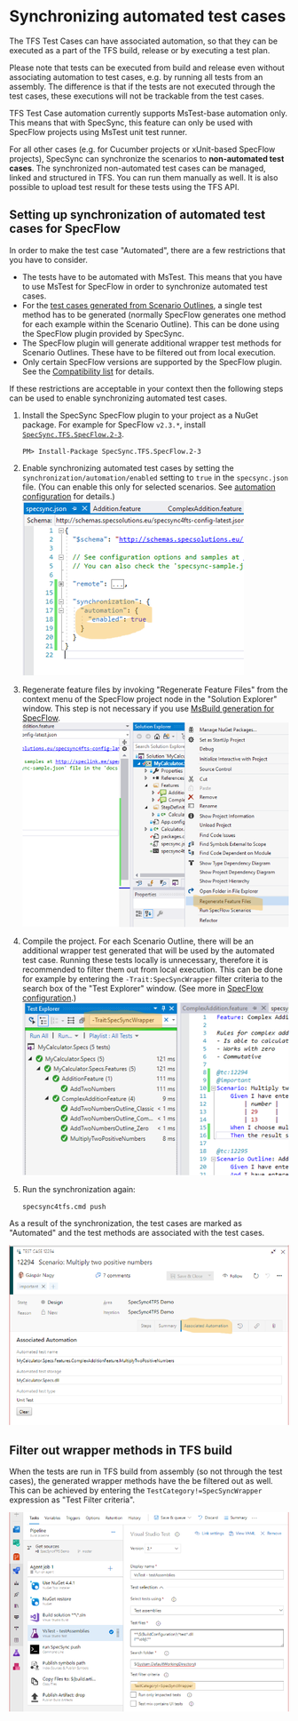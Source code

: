 # Synchronizing automated test cases

The TFS Test Cases can have associated automation, so that they can be executed as a part of the TFS build, release or by executing a test plan.

Please note that tests can be executed from build and release even without associating automation to test cases, e.g. by running all tests from an assembly. The difference is that if the tests are not executed through the test cases, these executions will not be trackable from the test cases.

TFS Test Case automation currently supports MsTest-base automation only. This means that with SpecSync, this feature can only be used with SpecFlow projects using MsTest unit test runner. 

For all other cases \(e.g. for Cucumber projects or xUnit-based SpecFlow projects\), SpecSync can synchronize the scenarios to **non-automated test cases**. The synchronized non-automated test cases can be managed, linked and structured in TFS. You can run them manually as well. It is also possible to upload test result for these tests using the TFS API.

## Setting up synchronization of automated test cases for SpecFlow

In order to make the test case "Automated", there are a few restrictions that you have to consider. 

* The tests have to be automated with MsTest. This means that you have to use MsTest for SpecFlow in order to synchronize automated test cases. 
* For the [test cases generated from Scenario Outlines](synchronizing-scenario-outlines.md), a single test method has to be generated (normally SpecFlow generates one method for each example within the Scenario Outline). This can be done using the SpecFlow plugin provided by SpecSync. 
* The SpecFlow plugin will generate additional wrapper test methods for Scenario Outlines. These have to be filtered out from local execution. 
* Only certain SpecFlow versions are supported by the SpecFlow plugin. See the [Compatibility list](compatibility.md) for details. 

If these restrictions are acceptable in your context then the following steps can be used to enable synchronizing automated test cases.
 

1. Install the SpecSync SpecFlow plugin to your project as a NuGet package. For example for SpecFlow `v2.3.*`, install [`SpecSync.TFS.SpecFlow.2-3`](https://www.nuget.org/packages/SpecSync.TFS.SpecFlow.2-3).

   ```
   PM> Install-Package SpecSync.TFS.SpecFlow.2-3
   ```

2. Enable synchronizing automated test cases by setting the `synchronization/automation/enabled` setting to `true` in the `specsync.json` file. (You can enable this only for selected scenarios. See [automation configuration](configuration/configuration-synchronization-automation.md) for details.)
![Configure synchronizing automated test cases](img/getting-started-specflow-configure-automation.png) 

3. Regenerate feature files by invoking "Regenerate Feature Files" from the context menu of the SpecFlow project node in the "Solution Explorer" window. This step is not necessary if you use [MsBuild generation for SpecFlow](https://specflow.org/documentation/Generate-Tests-from-MsBuild/).
![Regenerate feature files](img/getting-started-specflow-regenerate-feature-files.png) 

4. Compile the project. For each Scenario Outline, there will be an additional wrapper test generated that will be used by the automated test case. Running these tests locally is unnecessary, therefore it is recommended to filter them out from local execution. This can be done for example by entering the `-Trait:SpecSyncWrapper` filter criteria to the search box of the "Test Explorer" window. (See more in [SpecFlow configuration](configuration/configuration-specflow.md).) 
![Filtering out wrapper tests from local execution](img/getting-started-specflow-filter-out-wrapper.png) 

5. Run the synchronization again:
   ```
   specsync4tfs.cmd push
   ```

As a result of the synchronization, the test cases are marked as "Automated" and the test methods are associated with the test cases.

![Test case in TFS with associated automation](img/getting-started-specflow-associated-automation.png)

## Filter out wrapper methods in TFS build

When the tests are run in TFS build from assembly (so not through the test cases), the generated wrapper methods have the be filtered out as well. This can be achieved by entering the `TestCategory!=SpecSyncWrapper` expression as "Test Filter criteria".

![Filter out scenario outline wrapper test methods in TFS build](img/automation-filter-wrapper-in-build.png)
